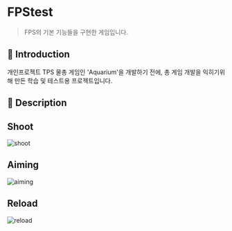 FPStest
=============
> FPS의 기본 기능들을 구현한 게임입니다.

📝 Introduction
------------
개인프로젝트 TPS 물총 게임인 'Aquarium'을 개발하기 전에, 
총 게임 개발을 익히기위해 만든 학습 및 테스트용 프로젝트입니다.


:gun: Description
-----------

## Shoot
![shoot](https://user-images.githubusercontent.com/44610250/69211629-ff5ac380-0ba1-11ea-8c7f-5bd7252d119a.gif)

</hr>

## Aiming
![aiming](https://user-images.githubusercontent.com/44610250/69211630-ff5ac380-0ba1-11ea-86e8-3c7d69dc9305.gif)

</hr>

## Reload
![reload](https://user-images.githubusercontent.com/44610250/69211631-ff5ac380-0ba1-11ea-8e62-3c54c1d250de.gif)


